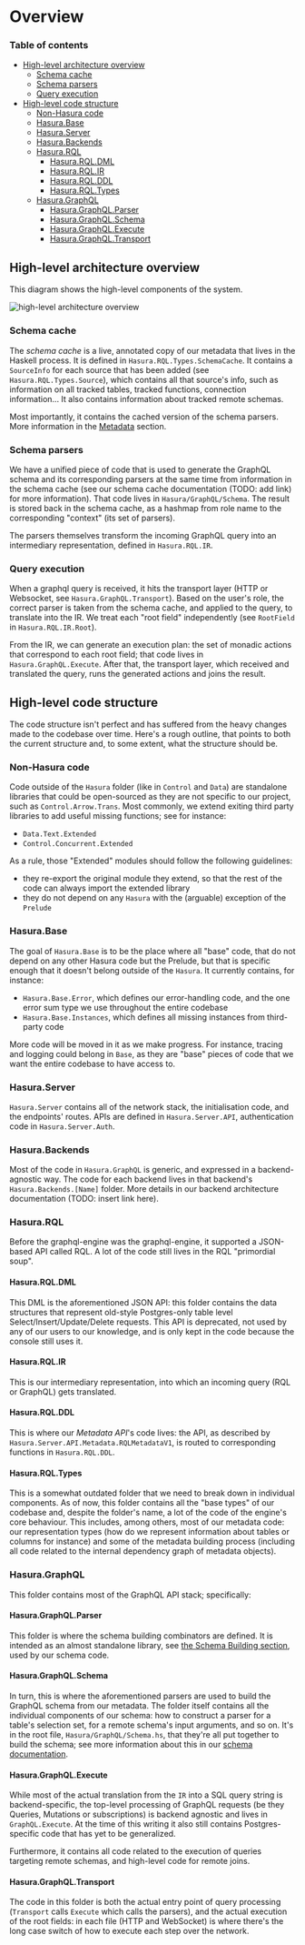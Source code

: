 # Overview

### Table of contents

<!--
Please make sure you update the table of contents when modifying this file. If
you're using emacs, you can generate a default version of it with `M-x
markdown-toc-refresh-toc` (provided by the package markdown-toc), and then edit
it for readability.
-->

<!-- markdown-toc start - Don't edit this section. Run M-x markdown-toc-refresh-toc -->

- [High-level architecture overview](#high-level-architecture-overview)
    - [Schema cache](#schema-cache)
    - [Schema parsers](#schema-parsers)
    - [Query execution](#query-execution)
- [High-level code structure](#high-level-code-structure)
    - [Non-Hasura code](#non-hasura-code)
    - [Hasura.Base](#hasurabase)
    - [Hasura.Server](#hasuraserver)
    - [Hasura.Backends](#hasurabackends)
    - [Hasura.RQL](#hasurarql)
        - [Hasura.RQL.DML](#hasurarqldml)
        - [Hasura.RQL.IR](#hasurarqlir)
        - [Hasura.RQL.DDL](#hasurarqlddl)
        - [Hasura.RQL.Types](#hasurarqltypes)
    - [Hasura.GraphQL](#hasuragraphql)
        - [Hasura.GraphQL.Parser](#hasuragraphqlparser)
        - [Hasura.GraphQL.Schema](#hasuragraphqlschema)
        - [Hasura.GraphQL.Execute](#hasuragraphqlexecute)
        - [Hasura.GraphQL.Transport](#hasuragraphqltransport)

<!-- markdown-toc end -->

## High-level architecture overview

This diagram shows the high-level components of the system.

![high-level architecture overview](imgs/architecture.png)

### Schema cache

The _schema cache_ is a live, annotated copy of our metadata that lives in the
Haskell process. It is defined in `Hasura.RQL.Types.SchemaCache`. It contains a
`SourceInfo` for each source that has been added (see
`Hasura.RQL.Types.Source`), which contains all that source's info, such as
information on all tracked tables, tracked functions, connection
information... It also contains information about tracked remote schemas.

Most importantly, it contains the cached version of the schema parsers. More
information in the [Metadata](#metadata) section.

### Schema parsers

We have a unified piece of code that is used to generate the GraphQL schema and
its corresponding parsers at the same time from information in the schema cache
(see our schema cache documentation (TODO: add link) for more information). That
code lives in `Hasura/GraphQL/Schema`. The result is stored back in the schema
cache, as a hashmap from role name to the corresponding "context" (its set of
parsers).

The parsers themselves transform the incoming GraphQL query into an intermediary
representation, defined in `Hasura.RQL.IR`.

### Query execution

When a graphql query is received, it hits the transport layer (HTTP or
Websocket, see `Hasura.GraphQL.Transport`). Based on the user's role, the
correct parser is taken from the schema cache, and applied to the query, to
translate into the IR. We treat each "root field" independently (see `RootField`
in `Hasura.RQL.IR.Root`).

From the IR, we can generate an execution plan: the set of monadic actions that
correspond to each root field; that code lives in
`Hasura.GraphQL.Execute`. After that, the transport layer, which received and
translated the query, runs the generated actions and joins the result.

## High-level code structure

The code structure isn't perfect and has suffered from the heavy changes made to
the codebase over time. Here's a rough outline, that points to both the current
structure and, to some extent, what the structure should be.

### Non-Hasura code

Code outside of the `Hasura` folder (like in `Control` and `Data`) are
standalone libraries that could be open-sourced as they are not specific to our
project, such as `Control.Arrow.Trans`. Most commonly, we extend exiting third
party libraries to add useful missing functions; see for instance:
- `Data.Text.Extended`
- `Control.Concurrent.Extended`

As a rule, those "Extended" modules should follow the following guidelines:
- they re-export the original module they extend, so that the rest of the code can always import the extended library
- they do not depend on any `Hasura` with the (arguable) exception of the `Prelude`

### Hasura.Base

The goal of `Hasura.Base` is to be the place where all "base" code, that do not
depend on any other Hasura code but the Prelude, but that is specific enough
that it doesn't belong outside of the `Hasura`. It currently contains, for
instance:
- `Hasura.Base.Error`, which defines our error-handling code, and the one error
  sum type we use throughout the entire codebase
- `Hasura.Base.Instances`, which defines all missing instances from third-party
  code

More code will be moved in it as we make progress. For instance, tracing and
logging could belong in `Base`, as they are "base" pieces of code that we want
the entire codebase to have access to.

### Hasura.Server

`Hasura.Server` contains all of the network stack, the initialisation code, and
the endpoints' routes. APIs are defined in `Hasura.Server.API`, authentication
code in `Hasura.Server.Auth`.

### Hasura.Backends

Most of the code in `Hasura.GraphQL` is generic, and expressed in a
backend-agnostic way. The code for each backend lives in that backend's
`Hasura.Backends.[Name]` folder. More details in our backend architecture
documentation (TODO: insert link here).

### Hasura.RQL

Before the graphql-engine was the graphql-engine, it supported a JSON-based API
called RQL. A lot of the code still lives in the RQL "primordial soup".

#### Hasura.RQL.DML

This DML is the aforementioned JSON API: this folder contains the data
structures that represent old-style Postgres-only table level Select/Insert/Update/Delete requests.
This API is deprecated, not used by any of our users to our knowledge,
and is only kept in the code because the console still uses it.

#### Hasura.RQL.IR

This is our intermediary representation, into which an incoming query (RQL or
GraphQL) gets translated.

#### Hasura.RQL.DDL

This is where our _Metadata API_'s code lives: the API, as described by
`Hasura.Server.API.Metadata.RQLMetadataV1`, is routed to corresponding functions
in `Hasura.RQL.DDL`.

#### Hasura.RQL.Types

This is a somewhat outdated folder that we need to break down in individual
components. As of now, this folder contains all the "base types" of our codebase
and, despite the folder's name, a lot of the code of the engine's core
behaviour. This includes, among others, most of our metadata code: our
representation types (how do we represent information about tables or columns
for instance) and some of the metadata building process (including all code
related to the internal dependency graph of metadata objects).

### Hasura.GraphQL

This folder contains most of the GraphQL API stack; specifically:

#### Hasura.GraphQL.Parser

This folder is where the schema building combinators are defined. It is intended
as an almost standalone library, see [the Schema Building section](#building-the-schema), used by our
schema code.

#### Hasura.GraphQL.Schema

In turn, this is where the aforementioned parsers are used to build the GraphQL
schema from our metadata. The folder itself contains all the individual
components of our schema: how to construct a parser for a table's selection set,
for a remote schema's input arguments, and so on. It's in the root file,
`Hasura/GraphQL/Schema.hs`, that they're all put together to build the schema;
see more information about this in our [schema documentation](deep-dives/schema.md).

#### Hasura.GraphQL.Execute

While most of the actual translation from the `IR` into a SQL query string is
backend-specific, the top-level processing of GraphQL requests (be they Queries, Mutations or subscriptions) is backend agnostic and lives in `GraphQL.Execute`.
At the time of this writing it also still contains Postgres-specific code that has yet to
be generalized.

Furthermore, it contains all code related to the execution of queries targeting
remote schemas, and high-level code for remote joins.

#### Hasura.GraphQL.Transport

The code in this folder is both the actual entry point of query processing
(`Transport` calls `Execute` which calls the parsers), and the actual execution of
the root fields: in each file (HTTP and WebSocket) is where there's the long
case switch of how to execute each step over the network.
